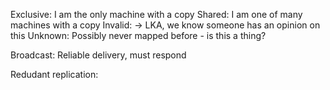 

Exclusive: I am the only machine with a copy
Shared: I am one of many machines with a copy
Invalid: -> LKA, we know someone has an opinion on this
Unknown: Possibly never mapped before - is this a thing?


Broadcast: Reliable delivery, must respond



Redudant replication:
